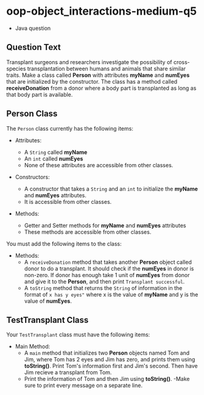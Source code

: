 # oop-object_interactions-medium-q5

- Java question

## Question Text

Transplant surgeons and researchers investigate the possibility of cross-species transplantation between humans and
animals that share similar traits. Make a class called **Person** with attributes **myName** and **numEyes** that are
initialized by the constructor. The class has a method called **receiveDonation** from a donor where a body part is
transplanted as long as that body part is available.

## Person Class

The `Person` class currently has the following items:

- Attributes:
    - A `String` called **myName**
    - An `int` called **numEyes**
    - None of these attributes are accessible from other classes.

- Constructors:
    - A constructor that takes a `String` and an `int` to initialize the **myName** and **numEyes** attributes.
    - It is accessible from other classes.

- Methods:
    - Getter and Setter methods for **myName** and **numEyes** attributes
    - These methods are accessible from other classes.

You must add the following items to the class:

- Methods:
    - A `receiveDonation` method that takes another **Person** object called donor to do a transplant. It should check
      if the **numEyes** in donor is non-zero. If donor has enough take 1 unit of **numEyes** from donor
      and give it to the **Person**, and then print `Transplant successful`.
    - A `toString` method that returns the `String` of information in the format
      of `x has y eyes"` where x is the value of **myName** and y is the value of **numEyes**.

## TestTransplant Class

Your `TestTransplant` class must have the following items:

- Main Method:
    - A `main` method that initializes two **Person** objects named Tom and Jim, where Tom has 2 eyes and Jim has zero,
      and prints them using **toString()**. Print Tom's information first and Jim's second. Then have Jim recieve a
      transplant from Tom.
    - Print the information of Tom and then Jim using **toString()**.
      -Make sure to print every message on a separate line.